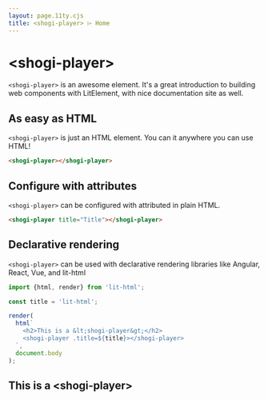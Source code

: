 ```yaml
---
layout: page.11ty.cjs
title: <shogi-player> ⌲ Home
---
```


# &lt;shogi-player>

`<shogi-player>` is an awesome element. It's a great introduction to building web components with LitElement, with nice documentation site as well.

## As easy as HTML

<section class="columns">
  <div>

`<shogi-player>` is just an HTML element. You can it anywhere you can use HTML!

```html
<shogi-player></shogi-player>
```

  </div>
  <div>

<shogi-player></shogi-player>

  </div>
</section>

## Configure with attributes

<section class="columns">
  <div>

`<shogi-player>` can be configured with attributed in plain HTML.

```html
<shogi-player title="Title"></shogi-player>
```

  </div>
  <div>

<shogi-player title="Title"></shogi-player>

  </div>
</section>

## Declarative rendering

<section class="columns">
  <div>

`<shogi-player>` can be used with declarative rendering libraries like Angular, React, Vue, and lit-html

```js
import {html, render} from 'lit-html';

const title = 'lit-html';

render(
  html`
    <h2>This is a &lt;shogi-player&gt;</h2>
    <shogi-player .title=${title}></shogi-player>
  `,
  document.body
);
```

  </div>
  <div>

<h2>This is a &lt;shogi-player&gt;</h2>
<shogi-player title="lit-html"></shogi-player>

  </div>
</section>
